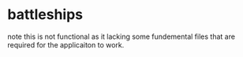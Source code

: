 # battleships

note this is not functional as it lacking some fundemental files that are required for the applicaiton to work.

